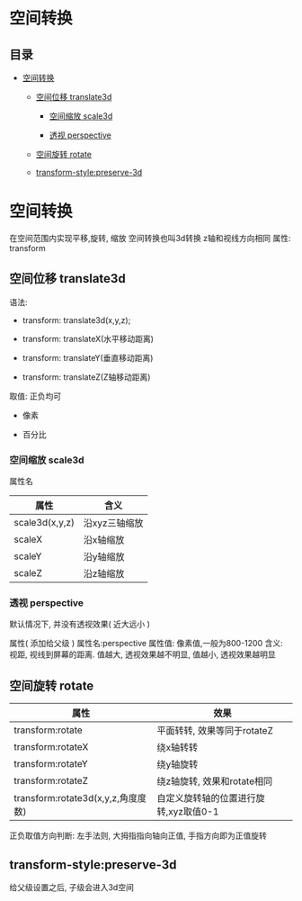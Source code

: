 # 空间转换

## 目录

*   [空间转换](#空间转换-1)

    *   [空间位移 translate3d](#空间位移-translate3d)

        *   [空间缩放 scale3d](#空间缩放-scale3d)

        *   [透视 perspective](#透视-perspective)

    *   [空间旋转 rotate](#空间旋转-rotate)

    *   [transform-style:preserve-3d](#transform-stylepreserve-3d)

# 空间转换

在空间范围内实现平移,旋转, 缩放
空间转换也叫3d转换
z轴和视线方向相同
属性: transform

## 空间位移 translate3d

语法:

*   transform: translate3d(x,y,z);

*   transform: translateX(水平移动距离)

*   transform: translateY(垂直移动距离)

*   transform: translateZ(Z轴移动距离)

取值: 正负均可

*   像素

*   百分比

### 空间缩放 scale3d

属性名

| 属性             | 含义       |
| -------------- | -------- |
| scale3d(x,y,z) | 沿xyz三轴缩放 |
| scaleX         | 沿x轴缩放    |
| scaleY         | 沿y轴缩放    |
| scaleZ         | 沿z轴缩放    |

### 透视 perspective

默认情况下, 并没有透视效果( 近大远小 )

属性( 添加给父级 )
属性名:perspective
属性值: 像素值,一般为800-1200
含义: 视距, 视线到屏幕的距离. 值越大, 透视效果越不明显, 值越小, 透视效果越明显

## 空间旋转 rotate

| 属性                             | 效果                     |
| ------------------------------ | ---------------------- |
| transform:rotate               | 平面转转, 效果等同于rotateZ     |
| transform:rotateX              | 绕x轴转转                  |
| transform:rotateY              | 绕y轴旋转                  |
| transform:rotateZ              | 绕z轴旋转, 效果和rotate相同     |
| transform:rotate3d(x,y,z,角度度数) | 自定义旋转轴的位置进行旋转,xyz取值0-1 |

正负取值方向判断: 左手法则, 大拇指指向轴向正值, 手指方向即为正值旋转

## transform-style:preserve-3d

给父级设置之后, 子级会进入3d空间
